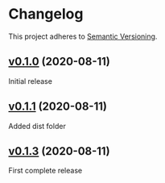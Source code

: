 <!--[ INSTRUCTIONS ]-----------------------------------------------------------

  Add your PR as line under [Unreleased].  The following headings are allowed:

  ### BREAKING CHANGES
  ### Fixes
  ### Features
  ### Performance
  ### Documentation

  Add a line under the appropriate header using this format:
  - <A helpful short description> @<github username> (<PR number>)

------------------------------------------------------------------------------->
# Changelog
This project adheres to [Semantic Versioning](https://semver.org/spec/v2.0.0.html).

<!--------------------------------[ v0.1.0 ]------------------------------- -->
## [v0.1.0](https://github.com/magnusdanielson/au-fluent-ui/releases/tag/v0.1.0) (2020-08-11)

Initial release

<!--------------------------------[ v0.1.1 ]------------------------------- -->
## [v0.1.1](https://github.com/magnusdanielson/au-fluent-ui/releases/tag/v0.1.1) (2020-08-11)

Added dist folder

<!--------------------------------[ v0.1.3 ]------------------------------- -->
## [v0.1.3](https://github.com/magnusdanielson/au-fluent-ui/releases/tag/v0.1.3) (2020-08-11)

First complete release